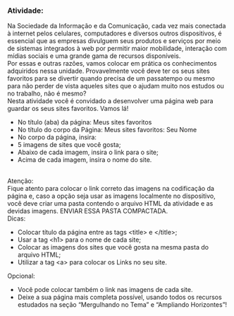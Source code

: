 ### Atividade:

Na Sociedade da Informação e da Comunicação, cada vez mais conectada à internet pelos celulares, computadores e diversos outros dispositivos, é essencial que as empresas divulguem seus produtos e serviços por meio de sistemas integrados à web por permitir maior mobilidade, interação com mídias sociais e uma grande gama de recursos disponíveis.
<br>
Por essas e outras razões, vamos colocar em prática os conhecimentos adquiridos nessa unidade.
<nr>
Provavelmente você deve ter os seus sites favoritos para se divertir quando precisa de um passatempo ou mesmo para não perder de vista aqueles sites que o ajudam muito nos estudos ou no trabalho, não é mesmo?
<br>
Nesta atividade você é convidado a desenvolver uma página web para guardar os seus sites favoritos. Vamos lá!
<br>

- No título (aba) da página: Meus sites favoritos
- No título do corpo da Página: Meus sites favoritos: Seu Nome
- No corpo da página, insira:
- 5 imagens de sites que você gosta;
- Abaixo de cada imagem, insira o link para o site;
- Acima de cada imagem, insira o nome do site.
<br>
Atenção:<br>
Fique atento para colocar o link correto das imagens na codificação da página e, caso a opção seja usar as imagens localmente no dispositivo, você deve criar uma pasta  contendo o arquivo HTML da atividade e as devidas imagens. ENVIAR ESSA PASTA COMPACTADA.
<br>
Dicas: <br>

- Colocar título da página entre as tags &lt;title&gt; e &lt;/title&gt;;
- Usar a tag &lt;h1&gt; para o nome de cada site;
- Colocar as imagens dos sites que você gosta na mesma pasta do arquivo HTML;
- Utilizar a tag &lt;a&gt; para colocar os Links no seu site.<br>

Opcional: <br>

- Você pode colocar também o link nas imagens de cada site.
- Deixe a sua página mais completa possível, usando todos os recursos estudados na seção “Mergulhando no Tema” e “Ampliando Horizontes”!